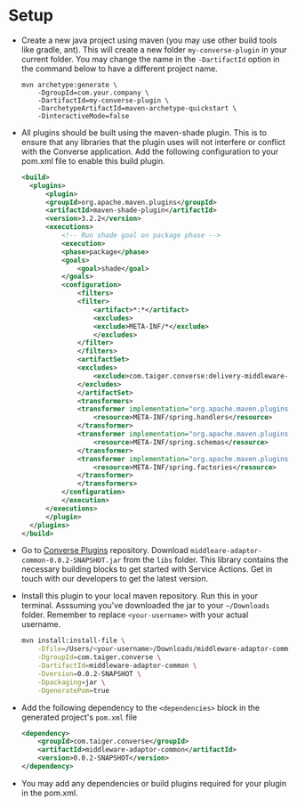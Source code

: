 # Setup

- Create a new java project using maven (you may use other build tools like gradle, ant). This will create a new folder `my-converse-plugin` in your current folder. You may change the name in the `-DartifactId` option in the command below to have a different project name.

  ```shell 
  mvn archetype:generate \
      -DgroupId=com.your.company \
      -DartifactId=my-converse-plugin \
      -DarchetypeArtifactId=maven-archetype-quickstart \
      -DinteractiveMode=false
  ```

     

- All plugins should be built using the maven-shade plugin. This is to ensure that any libraries that the plugin uses will not interfere or conflict with the Converse application. Add the following configuration to your pom.xml file to enable this build plugin.

  ```xml
  <build>
    <plugins>
        <plugin>
        <groupId>org.apache.maven.plugins</groupId>
        <artifactId>maven-shade-plugin</artifactId>
        <version>3.2.2</version>
        <executions>
            <!-- Run shade goal on package phase -->
            <execution>
            <phase>package</phase>
            <goals>
                <goal>shade</goal>
            </goals>
            <configuration>
                <filters>
                <filter>
                    <artifact>*:*</artifact>
                    <excludes>
                    <exclude>META-INF/*</exclude>
                    </excludes>
                </filter>
                </filters>
                <artifactSet>
                <excludes>
                    <exclude>com.taiger.converse:delivery-middleware-common:*</exclude>
                </excludes>
                </artifactSet>
                <transformers>
                <transformer implementation="org.apache.maven.plugins.shade.resource.AppendingTransformer">
                    <resource>META-INF/spring.handlers</resource>
                </transformer>
                <transformer implementation="org.apache.maven.plugins.shade.resource.AppendingTransformer">
                    <resource>META-INF/spring.schemas</resource>
                </transformer>
                <transformer implementation="org.apache.maven.plugins.shade.resource.AppendingTransformer">
                    <resource>META-INF/spring.factories</resource>
                </transformer>
                </transformers>
            </configuration>
            </execution>
        </executions>
        </plugin>
    </plugins>
  </build>
  ```

- Go to [Converse Plugins](https://github.com/taigers/converse-plugins) repository. Download `middleare-adaptor-common-0.0.2-SNAPSHOT.jar` from the `libs` folder. This library contains the necessary building blocks to get started with Service Actions. Get in touch with our developers to get the latest version.

- Install this plugin to your local maven repository. Run this in your terminal. Asssuming you've downloaded the jar to your `~/Downloads` folder. Remember to replace `<your-username>` with your actual username.
  ```sh
  mvn install:install-file \
      -Dfile=/Users/<your-username>/Downloads/middleware-adaptor-common-0.0.2-SNAPSHOT.jar \
      -DgroupId=com.taiger.converse \
      -DartifactId=middleware-adaptor-common \
      -Dversion=0.0.2-SNAPSHOT \
      -Dpackaging=jar \
      -DgeneratePom=true
  ```

- Add the following dependency to the `<dependencies>` block in the generated project's `pom.xml` file
    ```xml
    <dependency>
        <groupId>com.taiger.converse</groupId>
        <artifactId>middleware-adaptor-common</artifactId>
        <version>0.0.2-SNAPSHOT</version>
    </dependency>
    ```

- You may add any dependencies or build plugins required for your plugin in the pom.xml.

